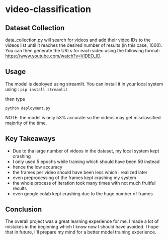 # video-classification

## Dataset Collection

data_collection.py will search for videos and add their video IDs to the videos list until it reaches the desired number of results (in this case, 1000). You can then generate the URLs for each video using the following format: https://www.youtube.com/watch?v=VIDEO_ID.

## Usage

The model is deployed using streamlit. You can install it in your local system using : 
``` pip install streamlit ```

then type 

``` python deployment.py ```

NOTE: the model is only 53% accurate so the videos may get misclassified majority of the time.

## Key Takeaways

- Due to tha large number of videos in the dataset, my local system kept crashing
- I only used 5 epochs while training which should have been 50 instead
- hence the low accuracy
- the frames per video should have been less which i realized later
- even preprocessing of the frames kept crashing my system
- the whole process of iteration took many times with not much fruitful results
- even google colab kept crashing due to the huge number of frames

## Conclusion

The overall project was a great learning experience for me. I made a lot of mistakes in the beginning which I know now I should have avoided. I hope that in future, I'll prepare my mind for a better model training experience.
